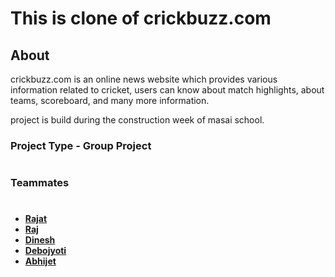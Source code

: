 # This is clone of crickbuzz.com

## About
crickbuzz.com is an online news website which provides various information related to cricket, users can know about match highlights, about teams, scoreboard, and many more information.

project is build during the construction week of masai school. 

### Project Type - Group Project
#
### Teammates
#
- **[Rajat](https://github.com/Rajat69745)**
- **[Raj](https://github.com/raj74434)**
- **[Dinesh](https://github.com/dineshjangid03)**
- **[Debojyoti](https://github.com/Debjyoti07)**
- **[Abhijet](https://github.com/Abhijeet-abhi)**

